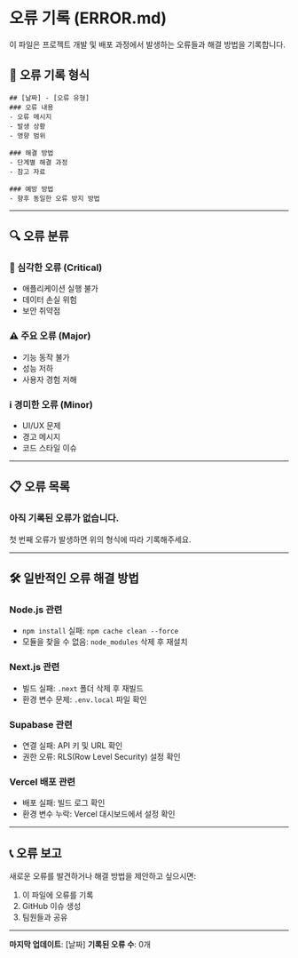 # 오류 기록 (ERROR.md)

이 파일은 프로젝트 개발 및 배포 과정에서 발생하는 오류들과 해결 방법을 기록합니다.

## 📝 오류 기록 형식

```
## [날짜] - [오류 유형]
### 오류 내용
- 오류 메시지
- 발생 상황
- 영향 범위

### 해결 방법
- 단계별 해결 과정
- 참고 자료

### 예방 방법
- 향후 동일한 오류 방지 방법
```

---

## 🔍 오류 분류

### 🚨 심각한 오류 (Critical)
- 애플리케이션 실행 불가
- 데이터 손실 위험
- 보안 취약점

### ⚠️ 주요 오류 (Major)
- 기능 동작 불가
- 성능 저하
- 사용자 경험 저해

### ℹ️ 경미한 오류 (Minor)
- UI/UX 문제
- 경고 메시지
- 코드 스타일 이슈

---

## 📋 오류 목록

### 아직 기록된 오류가 없습니다.

첫 번째 오류가 발생하면 위의 형식에 따라 기록해주세요.

---

## 🛠️ 일반적인 오류 해결 방법

### Node.js 관련
- `npm install` 실패: `npm cache clean --force`
- 모듈을 찾을 수 없음: `node_modules` 삭제 후 재설치

### Next.js 관련
- 빌드 실패: `.next` 폴더 삭제 후 재빌드
- 환경 변수 문제: `.env.local` 파일 확인

### Supabase 관련
- 연결 실패: API 키 및 URL 확인
- 권한 오류: RLS(Row Level Security) 설정 확인

### Vercel 배포 관련
- 배포 실패: 빌드 로그 확인
- 환경 변수 누락: Vercel 대시보드에서 설정 확인

---

## 📞 오류 보고

새로운 오류를 발견하거나 해결 방법을 제안하고 싶으시면:
1. 이 파일에 오류를 기록
2. GitHub 이슈 생성
3. 팀원들과 공유

---

**마지막 업데이트**: [날짜]
**기록된 오류 수**: 0개
